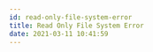 ```yaml
---
id: read-only-file-system-error
title: Read Only File System Error
date: 2021-03-11 10:41:59
---
```


